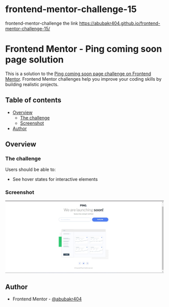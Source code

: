 # frontend-mentor-challenge-15
frontend-mentor-challenge the link https://abubakr404.github.io/frontend-mentor-challenge-15/

# Frontend Mentor - Ping coming soon page solution

This is a solution to the [Ping coming soon page challenge on Frontend Mentor](https://www.frontendmentor.io/challenges/ping-single-column-coming-soon-page-5cadd051fec04111f7b848da). Frontend Mentor challenges help you improve your coding skills by building realistic projects. 

## Table of contents

- [Overview](#overview)
  - [The challenge](#the-challenge)
  - [Screenshot](#screenshot)
- [Author](#author)

## Overview

### The challenge

Users should be able to:

- See hover states for interactive elements

### Screenshot

![](./images/iscreenshot.jpg)

## Author

- Frontend Mentor - [@abubakr404](https://www.frontendmentor.io/profile/abubakr404)